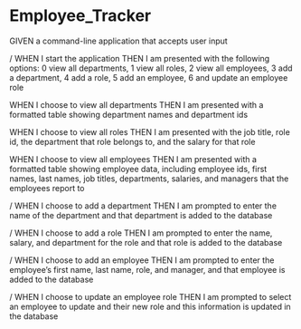 # Employee_Tracker

GIVEN a command-line application that accepts user input

/ WHEN I start the application
THEN I am presented with the following options: 
0 view all departments, 
1 view all roles, 
2 view all employees, 
3 add a department, 
4 add a role, 
5 add an employee, 
6 and update an employee role

WHEN I choose to view all departments
THEN I am presented with a formatted table showing department names and department ids

WHEN I choose to view all roles
THEN I am presented with the job title, role id, the department that role belongs to, and the salary for that role

WHEN I choose to view all employees
THEN I am presented with a formatted table showing employee data, including employee ids, first names, last names, job titles, departments, salaries, and managers that the employees report to

/ WHEN I choose to add a department
THEN I am prompted to enter the name of the department and that department is added to the database

/ WHEN I choose to add a role
THEN I am prompted to enter the name, salary, and department for the role and that role is added to the database

/ WHEN I choose to add an employee
THEN I am prompted to enter the employee’s first name, last name, role, and manager, and that employee is added to the database

/ WHEN I choose to update an employee role
THEN I am prompted to select an employee to update and their new role and this information is updated in the database
